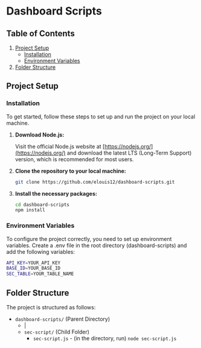 # Dashboard Scripts

## Table of Contents

1. [Project Setup](#project-setup)
    - [Installation](#installation)
    - [Environment Variables](#environment-variables)
2. [Folder Structure](#folder-structure)


## Project Setup

### Installation

To get started, follow these steps to set up and run the project on your local machine.

1. **Download Node.js:**

   Visit the official Node.js website at [https://nodejs.org/](https://nodejs.org/) and download the latest LTS (Long-Term Support) version, which is recommended for most users.


2. **Clone the repository to your local machine:**

   ```bash
   git clone https://github.com/elouis12/dashboard-scripts.git
    ```

3. **Install the necessary packages:**

   ```bash
   cd dashboard-scripts
   npm install
   ```

### Environment Variables

To configure the project correctly, you need to set up environment variables. Create a .env file in the root directory (dashboard-scripts) and add the following variables:

```bash
API_KEY=YOUR_API_KEY
BASE_ID=YOUR_BASE_ID
SEC_TABLE=YOUR_TABLE_NAME
```

## Folder Structure

The project is structured as follows:

- `dashboard-scripts/` (Parent Directory)
  - |
   - `sec-script/` (Child Folder)
      - `sec-script.js` - (in the directory, run) ```node sec-script.js```

